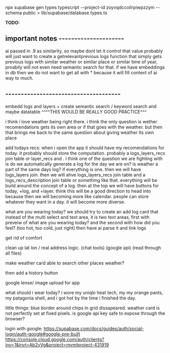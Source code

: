 npx supabase gen types typescript --project-id zoyvqdccoilrpiwpzzym --schema public > lib/supabase/database.types.ts


**TODO:**


## important notes ---------------------
ai passed in .9 as similarity, so maybe dont let it control that value
probably will just want to create a getrelevantprevious logs function that simply gets previous logs with similar weather or similar place or similar time of year, proabily will not even need semantic search for that.
if we have embeddings in db then we do not want to get all with * because it will fill context of ai way to much.
## -------------------------------------
embedd logs and layers + create semantic search / keyword search and maybe datatable
^^^^THIS WOULD BE REALLY GOOD PRACTICE^^^

i think i love weather being right there. i think the only question is wether recomendations gets its own area or if that goes with the weather. but then that brings me back to the same question about giving weather its own place





add todays recs:
when i open the app it should have my recomendations for today. it probably should store the computation. probably a logs_layers_recs join table or layer_recs and . i think one of the question we are fighting with is do we automatically generate a log for the day we are on? is weather a part of the same days log? if everything is one. then we will have logs_layers join. then we will ahve logs_layers_recs join table and a logs_recs_description join table or something like that. everything will be build around the concept of a log. then at the top we will have buttons for today, +log, and +layer.  think this will be a good direction to head into because then we will becoming more like calendar. people can store whatever they want in a day. it will become more diverse.

what are you wearing today?
we should try to create an add log card that instead of the multi select and text area, it is two text areas, first with preveiw of what are you wearing today? and the second with how did you feel? (too hot, too cold, just right) then have ai parse it and link logs




get rid of comfort

clean up lat lon / real address logic. (chat tools) (google api) (read through all files)

make weather card able to search other places weather?

then add a history button

google lense/ image upload for app

what should i wear today?
i wore my uniqlo heat tech, my my orange pants, my patagonia shell, and i got hot by the time i finished the day.

little things: blue border around chips in grid dissapeared. weather card is not perfectly set at fixed pixels. is google api key safe to expose through the browser?


login with google:
https://supabase.com/docs/guides/auth/social-login/auth-google#google-pre-built
https://console.cloud.google.com/auth/clients?inv=1&invt=Ab2yVg&project=mymlproject-431919